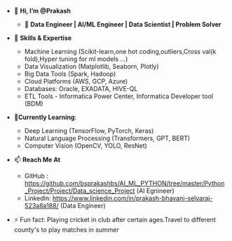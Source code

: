 - 👋 **Hi, I’m @Prakash**
  -  🚀 **Data Engineer | AI/ML Engineer | Data Scientist | Problem Solver**
- 🧠 **Skills & Expertise**
  -  Machine Learning (Scikit-learn,one hot coding,outliers,Cross val(k fold),Hyper tuning for ml models ...)
  -   Data Visualization (Matplotlib, Seaborn, Plotly)
  -   Big Data Tools (Spark, Hadoop)
  -   Cloud Platforms (AWS, GCP, Azure)
  -   Databases: Oracle, EXADATA, HIVE-QL
  -   ETL Tools - Informatica Power Center, Informatica Developer tool (BDM) 
- 🌱**Currently Learning**:
  - Deep Learning (TensorFlow, PyTorch, Keras)
  - Natural Language Processing (Transformers, GPT, BERT)
  - Computer Vision (OpenCV, YOLO, ResNet)
  
- 📫 **Reach Me At**
  - GitHub  : https://github.com/bsprakashbs/AI_ML_PYTHON/tree/master/Python_Project/Project/Data_science_Project  (AI Egnineer)
  - LinkedIn: https://www.linkedin.com/in/prakash-bhavani-selvaraj-523a8a188/    (Data Engineer)
    
- ⚡ Fun fact: Playing cricket in club after certain ages.Travel to different county's to play matches in summer
<!---
Prakash is a ✨ special ✨ repository because its `README.md` (this file) appears on your GitHub profile.
You can click the Preview link to take a look at your changes.
--->
